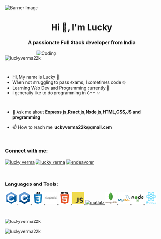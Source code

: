 <img align="center" src="https://media.licdn.com/dms/image/D4D12AQHXdgegDQyS0g/article-cover_image-shrink_720_1280/0/1692970178452?e=1722470400&v=beta&t=Xgb-79x3LdXItnna0kB7h_6YNqp14gRM8bCXre2-H2Y" alt="Banner Image" width="100%" height="390px"/>
<h1 align="center">Hi 👋, I'm Lucky</h1>
<h3 align="center">A passionate Full Stack developer from India</h3>
<img align="right" alt="Coding" width="400" src="https://miro.medium.com/v2/resize:fit:1400/1*liyNBfK4sAT8K9JP1rjAlQ.jpeg">

<p align="left"> 
  <img src="https://komarev.com/ghpvc/?username=luckyverma22k&label=Profile%20views&color=0e75b6&style=flat" alt="luckyverma22k" /> 
</p>

<br>

- Hi, My name is Lucky 👋
- When not struggling to pass exams, I sometimes code 🤓
- Learning Web Dev and Programming currently 👀
- I generally like to do programming in C++ ✨

<br>

- 💬 Ask me about **Express js,React js,Node js,HTML,CSS,JS and programming**

- 📫 How to reach me **luckyverma22k@gmail.com**

<br>

<h3 align="left">Connect with me:</h3>
<p align="left">
  <a href="www.linkedin.com/in/lucky-verma-523567223" target="blank"><img align="center" src="https://raw.githubusercontent.com/rahuldkjain/github-profile-readme-generator/master/src/images/icons/Social/linked-in-alt.svg" alt="lucky verma" height="30" width="40" /></a>
  <a href="https://fb.com/lucky verma" target="blank"><img align="center" src="https://raw.githubusercontent.com/rahuldkjain/github-profile-readme-generator/master/src/images/icons/Social/facebook.svg" alt="lucky verma" height="30" width="40" /></a>
  <a href="https://leetcode.com/u/Endeavorer/" target="blank"><img align="center" src="https://raw.githubusercontent.com/rahuldkjain/github-profile-readme-generator/master/src/images/icons/Social/leet-code.svg" alt="endeavorer" height="30" width="40" /></a>
</p>

<br>

<h3 align="left">Languages and Tools:</h3>
<p align="left"> 
  <a href="https://www.cprogramming.com/" target="_blank" rel="noreferrer"> 
    <img src="https://raw.githubusercontent.com/devicons/devicon/master/icons/c/c-original.svg" alt="c" width="40" height="40"/> 
  </a> 
  <a href="https://www.w3schools.com/cpp/" target="_blank" rel="noreferrer"> 
    <img src="https://raw.githubusercontent.com/devicons/devicon/master/icons/cplusplus/cplusplus-original.svg" alt="cplusplus" width="40" height="40"/> 
  </a> 
  <a href="https://www.w3schools.com/css/" target="_blank" rel="noreferrer"> 
    <img src="https://raw.githubusercontent.com/devicons/devicon/master/icons/css3/css3-original-wordmark.svg" alt="css3" width="40" height="40"/> 
  </a> 
  <a href="https://expressjs.com" target="_blank" rel="noreferrer"> 
    <img src="https://raw.githubusercontent.com/devicons/devicon/master/icons/express/express-original-wordmark.svg" alt="express" width="40" height="40"/> 
  </a> 
  <a href="https://www.w3.org/html/" target="_blank" rel="noreferrer"> 
    <img src="https://raw.githubusercontent.com/devicons/devicon/master/icons/html5/html5-original-wordmark.svg" alt="html5" width="40" height="40"/> 
  </a> 
  <a href="https://developer.mozilla.org/en-US/docs/Web/JavaScript" target="_blank" rel="noreferrer"> 
    <img src="https://raw.githubusercontent.com/devicons/devicon/master/icons/javascript/javascript-original.svg" alt="javascript" width="40" height="40"/> 
  </a> 
  <a href="https://www.mathworks.com/" target="_blank" rel="noreferrer"> 
    <img src="https://upload.wikimedia.org/wikipedia/commons/2/21/Matlab_Logo.png" alt="matlab" width="40" height="40"/> 
  </a> 
  <a href="https://www.mongodb.com/" target="_blank" rel="noreferrer"> 
    <img src="https://raw.githubusercontent.com/devicons/devicon/master/icons/mongodb/mongodb-original-wordmark.svg" alt="mongodb" width="40" height="40"/> 
  </a> 
  <a href="https://www.mysql.com/" target="_blank" rel="noreferrer"> 
    <img src="https://raw.githubusercontent.com/devicons/devicon/master/icons/mysql/mysql-original-wordmark.svg" alt="mysql" width="40" height="40"/> 
  </a> 
  <a href="https://nodejs.org" target="_blank" rel="noreferrer"> 
    <img src="https://raw.githubusercontent.com/devicons/devicon/master/icons/nodejs/nodejs-original-wordmark.svg" alt="nodejs" width="40" height="40"/> 
  </a> 
  <a href="https://reactjs.org/" target="_blank" rel="noreferrer"> 
    <img src="https://raw.githubusercontent.com/devicons/devicon/master/icons/react/react-original-wordmark.svg" alt="react" width="40" height="40"/> 
  </a> 
</p>

<br>

<p>
  <img align="left" src="https://github-readme-stats.vercel.app/api/top-langs?username=luckyverma22k&show_icons=true&locale=en&layout=compact" alt="luckyverma22k" />
</p>

<br>

<p>
  <img align="center" src="https://github-readme-stats.vercel.app/api?username=luckyverma22k&show_icons=true&locale=en" alt="luckyverma22k" />
</p>
